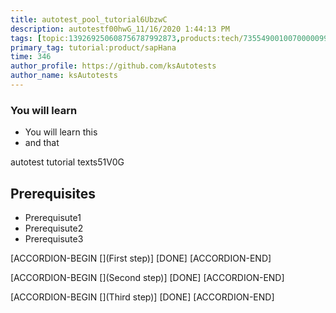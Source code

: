 ```yaml
---
title: autotest_pool_tutorial6UbzwC
description: autotestf00hwG_11/16/2020 1:44:13 PM
tags: [topic:139269250608756787992873,products:tech/73554900100700000996,tutorial:experience/advanced]
primary_tag: tutorial:product/sapHana
time: 346
author_profile: https://github.com/ksAutotests
author_name: ksAutotests
---
```

### You will learn
- You will learn this
- and that

autotest tutorial texts51V0G

## Prerequisites
- Prerequisute1
- Prerequisute2
- Prerequisute3

[ACCORDION-BEGIN [](First step)]
[DONE]
[ACCORDION-END]

[ACCORDION-BEGIN [](Second step)]
[DONE]
[ACCORDION-END]

[ACCORDION-BEGIN [](Third step)]
[DONE]
[ACCORDION-END]

